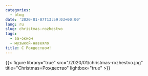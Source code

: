 ```yaml
---
categories:
  - blog
date: '2020-01-07T13:59:03+00:00'
lang: ru
slug: christmas-rozhestvo
tags:
  - за-окном
  - музыкой-навеяло
title: С Рождеством!
---
```


{{< figure library="true" src="/2020/01/christmas-rozhestvo.jpg" title="Christmas=Рождество" lightbox="true" >}}

<!--more-->